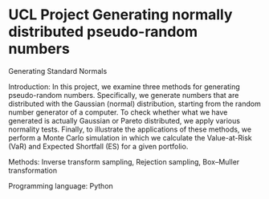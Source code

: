 # UCL Project Generating normally distributed pseudo-random numbers 

Generating Standard Normals

Introduction:
In this project, we examine three methods for generating pseudo-random numbers. Specifically, we generate numbers that are distributed with the Gaussian (normal) distribution, starting from the random number generator of a computer. To check whether what we have generated is actually Gaussian or Pareto distributed, we apply various normality tests. Finally, to illustrate the applications of these methods, we perform a Monte Carlo simulation in which we calculate the Value-at-Risk (VaR) and Expected Shortfall (ES) for a given portfolio.

Methods: 
Inverse transform sampling, Rejection sampling, Box–Muller transformation

Programming language: 
Python

